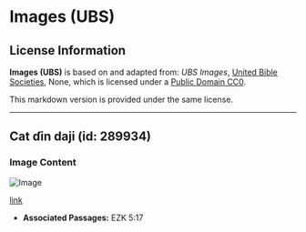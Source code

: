 # Images (UBS)

## License Information

**Images (UBS)** is based on and adapted from: _UBS Images_, [United Bible Societies](https://unitedbiblesocieties.org/), None, which is licensed under a [Public Domain CC0](https://creativecommons.org/public-domain/cc0/).

This markdown version is provided under the same license.



--------------------------------

## Cat ɗin daji (id: 289934)

### Image Content

![Image](https://cdn.aquifer.bible/aquifer-content/resources/Media/WEB-0914_wild_cat.jpg)

[link](https://cdn.aquifer.bible/aquifer-content/resources/Media/WEB-0914_wild_cat.jpg)

* **Associated Passages:** EZK 5:17

